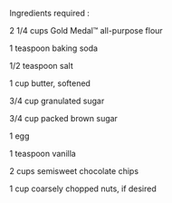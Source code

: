 Ingredients required :

2 1/4 cups Gold Medal™ all-purpose flour

1 teaspoon baking soda

1/2 teaspoon salt

1 cup butter, softened

3/4 cup granulated sugar

3/4 cup packed brown sugar

1 egg

1 teaspoon vanilla

2 cups semisweet chocolate chips

1 cup coarsely chopped nuts, if desired